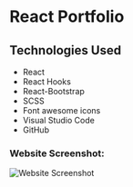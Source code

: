 # React Portfolio

## Technologies Used

- React
- React Hooks
- React-Bootstrap
- SCSS
- Font awesome icons
- Visual Studio Code
- GitHub


### Website Screenshot:

![Website Screenshot](https://drive.google.com/uc?export=view&id=1naXOaHkvV2oDnAdL4dQ_8fHiL32w5XMW)